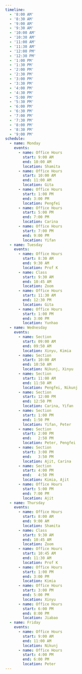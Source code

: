 ```yaml
---
timeline:
  - '8:00 AM'
  - '8:30 AM'
  - '9:00 AM'
  - '9:30 AM'
  - '10:00 AM'
  - '10:30 AM'
  - '11:00 AM'
  - '11:30 AM'
  - '12:00 PM'
  - '12:30 PM'
  - '1:00 PM'
  - '1:30 PM'
  - '2:00 PM'
  - '2:30 PM'
  - '3:00 PM'
  - '3:30 PM'
  - '4:00 PM'
  - '4:30 PM'
  - '5:00 PM'
  - '5:30 PM'
  - '6:00 PM'
  - '6:30 PM'
  - '7:00 PM'
  - '7:30 PM'
  - '8:00 PM'
  - '8:30 PM'
  - '9:00 PM'
schedule:
  - name: Monday
    events:
      - name: Office Hours
        start: 9:00 AM
        end: 10:00 AM
        location: Shamita
      - name: Office Hours
        start: 10:00 AM
        end: 11:00 AM
        location: Gita
      - name: Office Hours
        start: 1:00 PM
        end: 3:00 PM
        location: Pengfei
      - name: Office Hours
        start: 5:00 PM
        end: 7:00 PM
        location: Carina
      - name: Office Hours
        start: 7:00 PM
        end: 9:00 PM
        location: Yifan
  - name: Tuesday
    events:
      - name: Office Hours
        start: 8:30 AM
        end: 9:30 AM
        location: Prof K
      - name: Class
        start: 9:30 AM
        end: 10:45 AM
        location: Zoom
      - name: Office Hours
        start: 11:30 AM
        end: 12:30 PM
        location: Gita
      - name: Office Hours
        start: 1:00 PM
        end: 3:00 PM
        location: Yunhao
  - name: Wednesday
    events:
      - name: Section
        start: 09:00 AM
        end: 09:50 AM
        location: Xinyu, Kimia
      - name: Section
        start: 10:00 AM
        end: 10:50 AM
        location: Nikunj, Xinyu
      - name: Section
        start: 11:00 AM
        end: 11:50 AM
        location: Pengfei, Nikunj
      - name: Section
        start: 12:00 PM
        end: 12:50 PM
        location: Carina, Yifan
      - name: Section
        start: 1:00 PM
        end: 1:50 PM
        location: Yifan, Peter 
      - name: Section
        start: 2:00 PM
        end:   2:50 PM
        location: Peter, Pengfei 
      - name: Section
        start: 3:00 PM
        end:   3:50 PM
        location: Ajit, Carina 
      - name: Section
        start: 4:00 PM
        end:   4:50 PM
        location: Kimia, Ajit
      - name: Office Hours
        start: 5:00 PM
        end: 7:00 PM
        location: Ajit
  - name: Thursday
    events:
      - name: Office Hours
        start: 8:00 AM
        end: 9:00 AM
        location: Shamita
      - name: Class
        start: 9:30 AM
        end: 10:45 AM
        location: Zoom
      - name: Office Hours
        start: 10:45 AM
        end: 11:30 AM
        location: Prof K
      - name: Office Hours
        start: 1:00 PM
        end: 3:00 PM
        location: Kimia
      - name: Office Hours
        start: 3:00 PM
        end: 5:00 PM
        location: Xinyu
      - name: Office Hours
        start: 6:00 PM
        end: 8:00 PM
        location: Jiabao
  - name: Friday
    events:
      - name: Office Hours
        start: 9:00 AM
        end: 11:00 AM
        location: Nikunj
      - name: Office Hours
        start: 4:00 PM
        end: 6:00 PM
        location: Peter
---
```

